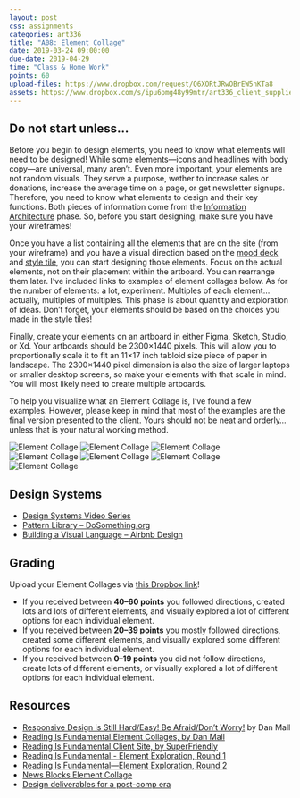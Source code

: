 ```yaml
---
layout: post
css: assignments
categories: art336
title: "A08: Element Collage"
date: 2019-03-24 09:00:00
due-date: 2019-04-29
time: "Class & Home Work"
points: 60
upload-files: https://www.dropbox.com/request/Q6XORtJRwOBrEW5nKTa8
assets: https://www.dropbox.com/s/ipu6pmg48y99mtr/art336_client_supplied_content.zip?dl=0
---
```


## Do not start unless…
Before you begin to design elements, you need to know what elements will need to be designed! While some elements—icons and headlines with body copy—are universal, many aren’t. Even more important, your elements are not random visuals. They serve a purpose, wether to increase sales or donations, increase the average time on a page, or get newsletter signups. Therefore, you need to know what elements to design and their key functions. Both pieces of information come from the [Information Architecture](https://gary.is/art336/a07b-information-architecture.html) phase. So, before you start designing, make sure you have your wireframes! 

Once you have a list containing all the elements that are on the site (from your wireframe) and you have a visual direction based on the [mood deck](https://gary.is/art336/a07d-art-direction-vs-graphic-design.html) and [style tile](https://gary.is/art336/a07d-art-direction-vs-graphic-design.html), you can start designing those elements. Focus on the actual elements, not on their placement within the artboard. You can rearrange them later. I’ve included links to examples of element collages below. As for the number of elements: a lot, experiment. Multiples of each element…actually, multiples of multiples. This phase is about quantity and exploration of ideas. Don’t forget, your elements should be based on the choices you made in the style tiles!

Finally, create your elements on an artboard in either Figma, Sketch, Studio, or Xd. Your artboards should be 2300×1440 pixels. This will allow you to proportionally scale it to fit an 11×17 inch tabloid size piece of paper in landscape. The 2300×1440 pixel dimension is also the size of larger laptops or smaller desktop screens, so make your elements with that scale in mind. You will most likely need to create multiple artboards.

To help you visualize what an Element Collage is, I’ve found a few examples. However, please keep in mind that most of the examples are the final version presented to the client. Yours should not be neat and orderly…unless that is your natural working method.

<img src="../img/element-collage-00.jpg" alt="Element Collage">
<img src="../img/element-collage-01.jpg" alt="Element Collage">
<img src="../img/element-collage-02.jpg" alt="Element Collage">
<img src="../img/element-collage-03.png" alt="Element Collage">
<img src="../img/element-collage-04.jpg" alt="Element Collage">
<img src="../img/element-collage-05.jpg" alt="Element Collage">
<img src="../img/element-collage-06.jpg" alt="Element Collage">

## Design Systems
- <a href="https://www.invisionapp.com/design-system-manager/expert-advice" title="Design Systems Video Series | Master Product Design at Scale" target="_blank">Design Systems Video Series</a>
- <a href="http://forge.dosomething.org/" title="Pattern Library | DoSomething.org" target="_blank">Pattern Library – DoSomething.org</a>
- <a href="https://airbnb.design/building-a-visual-language/" title="Building a Visual Language – Airbnb Design" target="_blank">Building a Visual Language – Airbnb Design</a>

## Grading
Upload your Element Collages via <a href="https://www.dropbox.com/request/Q6XORtJRwOBrEW5nKTa8" target="_blank" title="Upload exercise files to Dropbox">this Dropbox link</a>! 

- If you received between **40&ndash;60 points** you followed directions, created lots and lots of different elements, and visually explored a lot of different options for each individual element.
- If you received between **20&ndash;39 points** you mostly followed directions, created some different elements, and visually explored some different options for each individual element.
- If you received between **0&ndash;19 points** you did not follow directions, create lots of different elements, or visually explored a lot of different options for each individual element.

## Resources
- <a href="https://vimeo.com/101875373" target="_blank" title="Responsive Design is Still Hard/Easy! Be Afraid/Don’t Worry!">Responsive Design is Still Hard/Easy! Be Afraid/Don’t Worry!</a> by Dan Mall
- <a href="http://www.danielmall.com/articles/rif-element-collages/" target="_blank" title="“Reading Is Fundamental Element Collages,” an article by Dan Mall">Reading Is Fundamental Element Collages, by Dan Mall</a>
- <a href="http://rif.superfriend.ly/" target="_blank" title="Reading Is Fundamental Client Site, by SuperFriendly">Reading Is Fundamental Client Site, by SuperFriendly</a>
- <a href="http://rif.superfriend.ly/designs/round1/" target="_blank" title="Reading Is Fundamental—Element Exploration">Reading Is Fundamental - Element Exploration, Round 1</a>
- <a href="http://rif.superfriend.ly/designs/round2/" target="_blank" title="Reading Is Fundamental—Element Exploration, Round 2">Reading Is Fundamental—Element Exploration, Round 2</a>
- <a href="https://dribbble.com/shots/2245675-News-Blocks-Element-Collage" target="_blank" title="News Blocks Element Collage by Francesco Improta - Dribbble">News Blocks Element Collage</a>
- <a href="http://typecast.com/seminars/post-comp" target="_blank" title="Design deliverables for a post-comp era">Design deliverables for a post-comp era</a>
